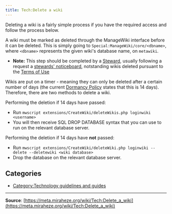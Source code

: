 ```yaml
---
title: Tech:Delete a wiki
---
```


Deleting a wiki is a fairly simple process if you have the required access and follow the process below.

A wiki must be marked as deleted through the ManageWiki interface before it can be deleted. This is simply going to `Special:ManageWiki/core/<dbname>`, where `<dbname>` represents the given wiki's database name, on `metawiki`.
* **Note:** This step should be completed by a [Steward](https://meta.miraheze.org/wiki/Stewards), usually following a request a [stewards' noticeboard](https://meta.miraheze.org/wiki/stewards'_noticeboard), notstanding wikis deleted pursuant to the [Terms of Use](https://meta.miraheze.org/wiki/Terms_of_Use)

Wikis are put on a timer - meaning they can only be deleted after a certain number of days (the current [Dormancy Policy](https://meta.miraheze.org/wiki/Dormancy_Policy) states that this is 14 days). Therefore, there are two methods to delete a wiki.

Performing the deletion if 14 days have passed:
* Run `mwscript extensions/CreateWiki/deleteWikis.php loginwiki <username>`
* You will then receive SQL DROP DATABASE syntax that you can use to run on the relevant database server.

Performing the deletion if 14 days have **not** passed:
* Run `mwscript extensions/CreateWiki/deleteWiki.php loginwiki --delete --deletewiki <wiki database>`
* Drop the database on the relevant database server.

## Categories

* [Category:Technology guidelines and guides](https://meta.miraheze.org/wiki/Category:Technology_guidelines_and_guides)

----
**Source**: [https://meta.miraheze.org/wiki/Tech:Delete_a_wiki](https://meta.miraheze.org/wiki/Tech:Delete_a_wiki)